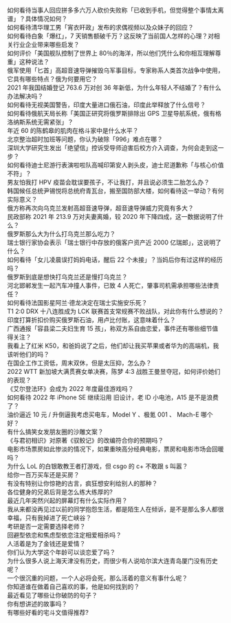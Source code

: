 如何看待当事人回应拼多多六万人砍价失败称「已收到手机，但觉得整个事情太离谱」？具体情况如何？  
如何看待清华理工男「宵衣旰政」发布的求偶视频以及众妹子的回应？  
如何看待白象「爆红」，7 天销售额破千万？这反映了当前国人怎样的心理？对相关行业企业带来哪些启发？  
如何评价「美国舰队控制了世界上 80％的海洋，所以他们凭什么和你相互理解尊重」这种说法？  
俄军使用「匕首」高超音速导弹摧毁乌军事目标，专家称系人类首次战争中使用，它具有哪些特点？俄为何要用它？  
2021 年我国结婚登记 763.6 万对创 36 年新低，为什么年轻人不结婚了？有什么办法解决吗？  
如何看待无视美国警告，印度大量进口俄石油，印度此举释放了什么信号？  
如何看待俄航天局长称「美国正研究将俄罗斯排除出 GPS 卫星导航系统，俄有格洛纳斯系统无需紧张」？  
年近 60 的陈鹤皋的肌肉在格斗家中是什么水平？  
北京整治超时加班等问题，你认为破除「996」难点在哪？  
深圳大学研究生发出「绝望信」控诉受导师迫害后校方介入调查，为何会走到这一步？  
如何看待迪士尼游行表演啦啦队高喊印第安人剥头皮，迪士尼道歉称「与核心价值不符」？  
男友怕我打 HPV 疫苗会耽误要孩子，不让我打，并且说必须生二胎怎么办？  
韩国候任总统尹锡悦将总统府青瓦台，搬至国防部大楼，如何看待这一举动？有何实际意义？  
俄方称再次向乌克兰发射高超音速导弹，超音速导弹威力究竟有多大？  
民政部称 2021 年 213.9 万对夫妻离婚，较 2020 年下降四成，这一数据说明了什么？  
俄罗斯那么大为什么打乌克兰那么吃力？  
瑞士银行家协会表示「瑞士银行中存放的俄客户资产近 2000 亿瑞郎」，这说明了什么？  
如何看待「女儿凌晨误打妈妈电话，醒后 22 个未接」？当妈后你有过这样的经历吗？  
俄罗斯到底是想快打乌克兰还是慢打乌克兰？  
河北邯郸发生一起汽车冲撞人事件，已致 4 人死亡，肇事司机需承担哪些法律责任？  
如何看待法国影星阿兰·德龙决定在瑞士实施安乐死？  
T1 2:0 DRX 十八连胜成为 LCK 联赛首支常规赛不败战队，对此你有什么想说的？  
印度打算折扣价购买俄罗斯石油，用卢比付账，这意味着什么？  
广西通报「容县梁二夫妇生育 15 孩」，称双方系自由恋爱，事件还有哪些细节值得关注？  
我看上了红米 K50，和爸妈说了之后，他们却让我买苹果或者华为的高端机，我该听他们的吗？  
在国企工作工资低，周末双休，但是太压抑，怎么办？  
2022 WTT 新加坡大满贯赛女单决赛，陈梦 4:3 战胜王曼昱夺冠，如何评价她们的表现？  
《艾尔登法环》会成为 2022 年度最佳游戏吗？  
如何看待 2022 年 iPhone SE 继续沿用 旧设计，老 ID 小电池，A15 是不是浪费了？  
油价逼近 10 元 / 升倒逼我考虑买电车，Model Y 、极氪 001 、 Mach-E 哪个好？  
有什么搞笑女发朋友圈的沙雕文案？  
《与君初相识》对原著《驭鲛记》的改编符合你的预期吗？  
电影市场票房如此惨淡的情况下，如果重映高分经典电影，票房和电影市场会回暖吗？  
为什么 LoL 的白银敢教王者打游戏，但 csgo 的 c+ 不敢跟 s 叫嚣？  
给你一百万买车还是买房？  
有没有特别让你惊艳的古言，疯狂想安利给别人的那种？  
各位健身的兄弟后背是怎么练大练厚的?  
最近几年突然兴起的屏幕灯有什么实际作用？  
我从来都没再见过以前的同学抱怨生活，都是陌生人在倾诉，是不是那么多人都很幸福，只有我掉进了死亡峡谷？  
考研是否一定需要选择老师？  
回避型依恋和焦虑型依恋注定相爱相杀吗？  
人活着是为了金钱还是爱情？  
你们认为大学这个年龄可以谈恋爱了吗？  
为什么很多人说上海天津没有历史，而很少有人说哈尔滨大连青岛厦门没有历史呢？  
一个很沉重的问题，一个人必将会死，那么活着的意义有事什么呢？  
你知道谁在做着自己喜欢的事，他是如何找到的？  
最近看见了哪些让你破防的句子？  
你有想讲述的故事吗？  
有哪些好看的宅斗文值得推荐?  
